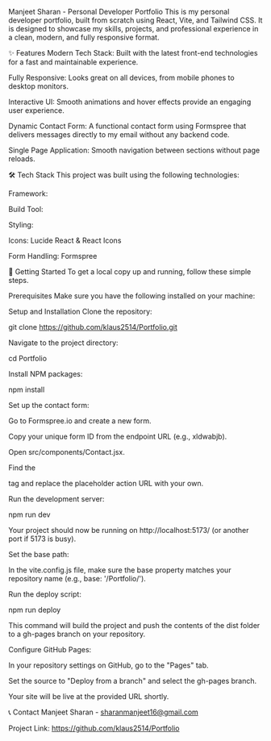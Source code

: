 Manjeet Sharan - Personal Developer Portfolio
This is my personal developer portfolio, built from scratch using React, Vite, and Tailwind CSS. It is designed to showcase my skills, projects, and professional experience in a clean, modern, and fully responsive format.


✨ Features
Modern Tech Stack: Built with the latest front-end technologies for a fast and maintainable experience.

Fully Responsive: Looks great on all devices, from mobile phones to desktop monitors.

Interactive UI: Smooth animations and hover effects provide an engaging user experience.

Dynamic Contact Form: A functional contact form using Formspree that delivers messages directly to my email without any backend code.

Single Page Application: Smooth navigation between sections without page reloads.

🛠️ Tech Stack
This project was built using the following technologies:

Framework:

Build Tool:

Styling:

Icons: Lucide React & React Icons

Form Handling: Formspree


🚀 Getting Started
To get a local copy up and running, follow these simple steps.

Prerequisites
Make sure you have the following installed on your machine:

Setup and Installation
Clone the repository:

git clone https://github.com/klaus2514/Portfolio.git

Navigate to the project directory:

cd Portfolio

Install NPM packages:

npm install

Set up the contact form:

Go to Formspree.io and create a new form.

Copy your unique form ID from the endpoint URL (e.g., xldwabjb).

Open src/components/Contact.jsx.

Find the <form> tag and replace the placeholder action URL with your own.

Run the development server:

npm run dev

Your project should now be running on http://localhost:5173/ (or another port if 5173 is busy).

Set the base path:

In the vite.config.js file, make sure the base property matches your repository name (e.g., base: '/Portfolio/').

Run the deploy script:

npm run deploy

This command will build the project and push the contents of the dist folder to a gh-pages branch on your repository.

Configure GitHub Pages:

In your repository settings on GitHub, go to the "Pages" tab.

Set the source to "Deploy from a branch" and select the gh-pages branch.

Your site will be live at the provided URL shortly.

📞 Contact
Manjeet Sharan - sharanmanjeet16@gmail.com

Project Link: https://github.com/klaus2514/Portfolio
